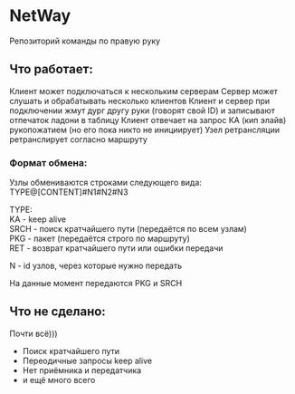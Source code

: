 # NetWay
Репозиторий команды по правую руку

## Что работает: 
Клиент может подключаться к нескольким серверам
Сервер может слушать и обрабатывать несколько клиентов
Клиент и сервер при подключении жмут дург другу руки (говорят свой ID) и записывают отпечаток ладони в таблицу
Клиент отвечает на запрос КА (кип элайв) рукопожатием (но его пока никто не инициирует)
Узел ретрансляции ретранслирует согласно маршруту

### Формат обмена:
Узлы обмениваются строками следующего вида:
TYPE@[CONTENT]#N1#N2#N3

TYPE:  
KA - keep alive  
      SRCH - поиск кратчайшего пути (передаётся по всем узлам)  
      PKG - пакет (передаётся строго по маршруту)  
      RET - возврат кратчайшего пути или ошибки передачи
      
 N - id узлов, через которые нужно передать  
 
 На данные момент передаются PKG и SRCH

## Что не сделано:
Почти всё))) 
- Поиск кратчайшего пути
- Переодичные запросы keep alive
- Нет приёмника и передатчика 
- и ещё много всего
